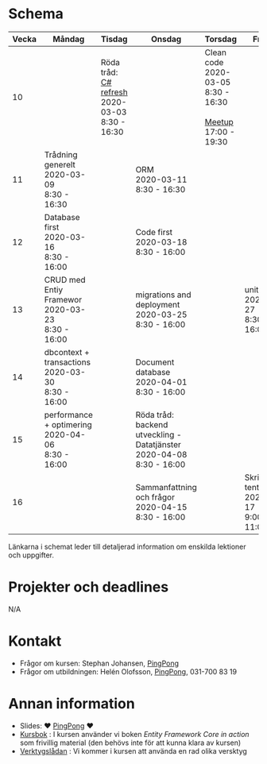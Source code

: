# Schema

Vecka|Måndag|Tisdag |Onsdag |Torsdag|Fredag
-----|-------|-------|------|------|------
10||Röda tråd: [C# refresh](lecture1.md)<br />2020-03-03<br />8:30 - 16:30||Clean code<br />2020-03-05<br />8:30 - 16:30<br /><br />[Meetup](https://www.meetup.com/Goteborg-Computer-Education-Meetup-Group/events/267714745/)<br />17:00 - 19:30|
11|Trådning generelt<br />2020-03-09<br />8:30 - 16:30||ORM<br />2020-03-11<br />8:30 - 16:30||
12|Database first<br />2020-03-16<br />8:30 - 16:00||Code first<br />2020-03-18<br />8:30 - 16:00||
13|CRUD med Entiy Framewor<br />2020-03-23<br />8:30 - 16:00||migrations and deployment<br />2020-03-25<br />8:30 - 16:00||unit testing<br />2020-03-27<br />8:30 - 16:00
14|dbcontext + transactions<br />2020-03-30<br />8:30 - 16:00||Document database<br />2020-04-01<br />8:30 - 16:00||
15|performance + optimering<br />2020-04-06<br />8:30 - 16:00||Röda tråd: backend utveckling - Datatjänster<br />2020-04-08<br />8:30 - 16:00||
16|  |                                       |Sammanfattning och frågor<br />2020-04-15<br />8:30 - 16:00||Skriftlig tentamen??<br />2020-04-17<br />9:00 - 11:00

Länkarna i schemat leder till detaljerad information om enskilda lektioner och uppgifter.

# Projekter och deadlines
N/A

# Kontakt
* Frågor om kursen: Stephan Johansen, [PingPong](https://yh.pingpong.se/courseId/9766/)
* Frågor om utbildningen: Helén Olofsson, [PingPong](https://yh.pingpong.se/courseId/9766/), 031-700 83 19

# Annan information
* Slides: :heart: [PingPong](https://yh.pingpong.se/courseId/9766/content.do?id=3419879) :heart:
* [Kursbok](info_book.md) : I kursen använder vi boken *Entity Framework Core in action* som frivillig material (den behövs inte för att kunna klara av kursen)
* [Verktygslådan](info_tools.md) : Vi kommer i kursen att använda en rad olika versktyg